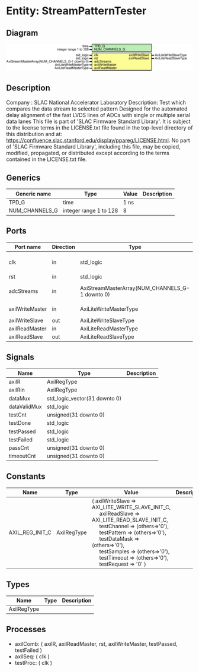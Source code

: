 # Entity: StreamPatternTester

## Diagram

![Diagram](StreamPatternTester.svg "Diagram")
## Description

Company    : SLAC National Accelerator Laboratory
Description:   Test which compares the data stream to selected pattern
               Designed for the automated delay alignment of the fast LVDS lines
               of ADCs with single or multiple serial data lanes
This file is part of 'SLAC Firmware Standard Library'.
It is subject to the license terms in the LICENSE.txt file found in the
top-level directory of this distribution and at:
   https://confluence.slac.stanford.edu/display/ppareg/LICENSE.html.
No part of 'SLAC Firmware Standard Library', including this file,
may be copied, modified, propagated, or distributed except according to
the terms contained in the LICENSE.txt file.
## Generics

| Generic name   | Type                   | Value | Description |
| -------------- | ---------------------- | ----- | ----------- |
| TPD_G          | time                   | 1 ns  |             |
| NUM_CHANNELS_G | integer range 1 to 128 | 8     |             |
## Ports

| Port name       | Direction | Type                                            | Description            |
| --------------- | --------- | ----------------------------------------------- | ---------------------- |
| clk             | in        | std_logic                                       | Master system clock    |
| rst             | in        | std_logic                                       |                        |
| adcStreams      | in        | AxiStreamMasterArray(NUM_CHANNELS_G-1 downto 0) | ADC data stream inputs |
| axilWriteMaster | in        | AxiLiteWriteMasterType                          | Axi Interface          |
| axilWriteSlave  | out       | AxiLiteWriteSlaveType                           |                        |
| axilReadMaster  | in        | AxiLiteReadMasterType                           |                        |
| axilReadSlave   | out       | AxiLiteReadSlaveType                            |                        |
## Signals

| Name         | Type                          | Description |
| ------------ | ----------------------------- | ----------- |
| axilR        | AxilRegType                   |             |
| axilRin      | AxilRegType                   |             |
| dataMux      | std_logic_vector(31 downto 0) |             |
| dataValidMux | std_logic                     |             |
| testCnt      | unsigned(31 downto 0)         |             |
| testDone     | std_logic                     |             |
| testPassed   | std_logic                     |             |
| testFailed   | std_logic                     |             |
| passCnt      | unsigned(31 downto 0)         |             |
| timeoutCnt   | unsigned(31 downto 0)         |             |
## Constants

| Name            | Type        | Value                                                                                                                                                                                                                                                                                                                                                                                                                                                                                                                                                                                                       | Description |
| --------------- | ----------- | ----------------------------------------------------------------------------------------------------------------------------------------------------------------------------------------------------------------------------------------------------------------------------------------------------------------------------------------------------------------------------------------------------------------------------------------------------------------------------------------------------------------------------------------------------------------------------------------------------------- | ----------- |
| AXIL_REG_INIT_C | AxilRegType |  (       axilWriteSlave => AXI_LITE_WRITE_SLAVE_INIT_C,<br><span style="padding-left:20px">       axilReadSlave  => AXI_LITE_READ_SLAVE_INIT_C,<br><span style="padding-left:20px">       testChannel    => (others=>'0'),<br><span style="padding-left:20px">       testPattern    => (others=>'0'),<br><span style="padding-left:20px">       testDataMask   => (others=>'0'),<br><span style="padding-left:20px">       testSamples    => (others=>'0'),<br><span style="padding-left:20px">       testTimeout    => (others=>'0'),<br><span style="padding-left:20px">       testRequest    => '0'    ) |             |
## Types

| Name        | Type | Description |
| ----------- | ---- | ----------- |
| AxilRegType |      |             |
## Processes
- axilComb: ( axilR, axilReadMaster, rst, axilWriteMaster, testPassed, testFailed )
- axilSeq: ( clk )
- testProc: ( clk )
